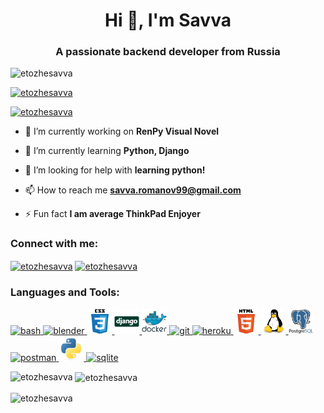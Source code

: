 <h1 align="center">Hi 👋, I'm Savva</h1>
<h3 align="center">A passionate backend developer from Russia</h3>

<p align="left"> <img src="https://komarev.com/ghpvc/?username=etozhesavva&label=Profile%20views&color=0e75b6&style=flat" alt="etozhesavva" /> </p>

<p align="left"> <a href="https://github.com/ryo-ma/github-profile-trophy"><img src="https://github-profile-trophy.vercel.app/?username=etozhesavva&theme=onedark" alt="etozhesavva" /></a> </p>

<p align="left"> <a href="https://twitter.com/etozhesavva" target="blank"><img src="https://img.shields.io/twitter/follow/etozhesavva?logo=twitter&style=for-the-badge" alt="etozhesavva" /></a> </p>

- 🔭 I’m currently working on **RenPy Visual Novel**

- 🌱 I’m currently learning **Python, Django**

- 🤝 I’m looking for help with **learning python!**

- 📫 How to reach me **savva.romanov99@gmail.com**

- ⚡ Fun fact **I am average ThinkPad Enjoyer**

<h3 align="left">Connect with me:</h3>
<p align="left">
<a href="https://twitter.com/etozhesavva" target="blank"><img align="center" src="https://raw.githubusercontent.com/rahuldkjain/github-profile-readme-generator/master/src/images/icons/Social/twitter.svg" alt="etozhesavva" height="30" width="40" /></a>
<a href="https://instagram.com/etozhesavva" target="blank"><img align="center" src="https://raw.githubusercontent.com/rahuldkjain/github-profile-readme-generator/master/src/images/icons/Social/instagram.svg" alt="etozhesavva" height="30" width="40" /></a>
</p>

<h3 align="left">Languages and Tools:</h3>
<p align="left"> <a href="https://www.gnu.org/software/bash/" target="_blank" rel="noreferrer"> <img src="https://www.vectorlogo.zone/logos/gnu_bash/gnu_bash-icon.svg" alt="bash" width="40" height="40"/> </a> <a href="https://www.blender.org/" target="_blank" rel="noreferrer"> <img src="https://download.blender.org/branding/community/blender_community_badge_white.svg" alt="blender" width="40" height="40"/> </a> <a href="https://www.w3schools.com/css/" target="_blank" rel="noreferrer"> <img src="https://raw.githubusercontent.com/devicons/devicon/master/icons/css3/css3-original-wordmark.svg" alt="css3" width="40" height="40"/> </a> <a href="https://www.djangoproject.com/" target="_blank" rel="noreferrer"> <img src="https://raw.githubusercontent.com/devicons/devicon/master/icons/django/django-original.svg" alt="django" width="40" height="40"/> </a> <a href="https://www.docker.com/" target="_blank" rel="noreferrer"> <img src="https://raw.githubusercontent.com/devicons/devicon/master/icons/docker/docker-original-wordmark.svg" alt="docker" width="40" height="40"/> </a> <a href="https://git-scm.com/" target="_blank" rel="noreferrer"> <img src="https://www.vectorlogo.zone/logos/git-scm/git-scm-icon.svg" alt="git" width="40" height="40"/> </a> <a href="https://heroku.com" target="_blank" rel="noreferrer"> <img src="https://www.vectorlogo.zone/logos/heroku/heroku-icon.svg" alt="heroku" width="40" height="40"/> </a> <a href="https://www.w3.org/html/" target="_blank" rel="noreferrer"> <img src="https://raw.githubusercontent.com/devicons/devicon/master/icons/html5/html5-original-wordmark.svg" alt="html5" width="40" height="40"/> </a> <a href="https://www.linux.org/" target="_blank" rel="noreferrer"> <img src="https://raw.githubusercontent.com/devicons/devicon/master/icons/linux/linux-original.svg" alt="linux" width="40" height="40"/> </a> <a href="https://www.postgresql.org" target="_blank" rel="noreferrer"> <img src="https://raw.githubusercontent.com/devicons/devicon/master/icons/postgresql/postgresql-original-wordmark.svg" alt="postgresql" width="40" height="40"/> </a> <a href="https://postman.com" target="_blank" rel="noreferrer"> <img src="https://www.vectorlogo.zone/logos/getpostman/getpostman-icon.svg" alt="postman" width="40" height="40"/> </a> <a href="https://www.python.org" target="_blank" rel="noreferrer"> <img src="https://raw.githubusercontent.com/devicons/devicon/master/icons/python/python-original.svg" alt="python" width="40" height="40"/> </a> <a href="https://www.sqlite.org/" target="_blank" rel="noreferrer"> <img src="https://www.vectorlogo.zone/logos/sqlite/sqlite-icon.svg" alt="sqlite" width="40" height="40"/> </a> </p>

<p><img align="left" src="https://github-readme-stats.vercel.app/api/top-langs?username=etozhesavva&show_icons=true&locale=en&layout=compact" alt="etozhesavva" /></p>

<p>&nbsp;<img align="center" src="https://github-readme-stats.vercel.app/api?username=etozhesavva&show_icons=true&locale=en" alt="etozhesavva" /></p>

<p><img align="center" src="https://github-readme-streak-stats.herokuapp.com/?user=etozhesavva&" alt="etozhesavva" /></p>
